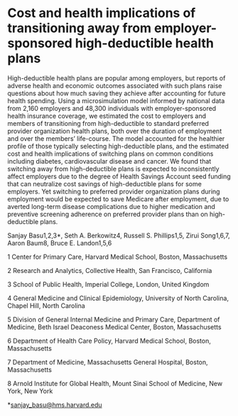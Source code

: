 # Cost and health implications of transitioning away from employer-sponsored high-deductible health plans 

High-deductible health plans are popular among employers, but reports of adverse health and economic outcomes associated with such plans raise questions about how much saving they achieve after accounting for future health spending. Using a microsimulation model informed by national data from 2,160 employers and 48,300 individuals with employer-sponsored health insurance coverage, we estimated the cost to employers and members of transitioning from high-deductible to standard preferred provider organization health plans, both over the duration of employment and over the members’ life-course. The model accounted for the healthier profile of those typically selecting high-deductible plans, and the estimated cost and health implications of switching plans on common conditions including diabetes, cardiovascular disease and cancer. We found that switching away from high-deductible plans is expected to inconsistently affect employers due to the degree of Health Savings Account seed funding that can neutralize cost savings of high-deductible plans for some employers. Yet switching to preferred provider organization plans during employment would be expected to save Medicare after employment, due to averted long-term disease complications due to higher medication and preventive screening adherence on preferred provider plans than on high-deductible plans.


Sanjay Basu1,2,3*, Seth A. Berkowitz4, Russell S. Phillips1,5, Zirui Song1,6,7, Aaron Baum8,  Bruce E. Landon1,5,6

1 Center for Primary Care, Harvard Medical School, Boston, Massachusetts

2 Research and Analytics, Collective Health, San Francisco, California

3 School of Public Health, Imperial College, London, United Kingdom

4 General Medicine and Clinical Epidemiology, University of North Carolina, Chapel Hill, North Carolina

5 Division of General Internal Medicine and Primary Care, Department of Medicine, Beth Israel Deaconess Medical Center, Boston, Massachusetts

6 Department of Health Care Policy, Harvard Medical School, Boston, Massachusetts

7 Department of Medicine, Massachusetts General Hospital, Boston, Massachusetts

8 Arnold Institute for Global Health, Mount Sinai School of Medicine, New York, New York


*sanjay_basu@hms.harvard.edu
